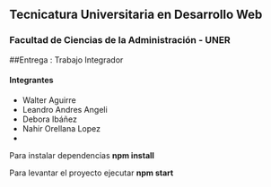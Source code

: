 ## Tecnicatura Universitaria en Desarrollo Web
### Facultad de Ciencias de la Administración - UNER

##Entrega :  Trabajo Integrador


#### Integrantes 

- Walter Aguirre
- Leandro Andres Angeli
- Debora Ibáñez 
- Nahir Orellana Lopez
- 
Para instalar dependencias
**npm install**
  
Para levantar el proyecto ejecutar
**npm start**
